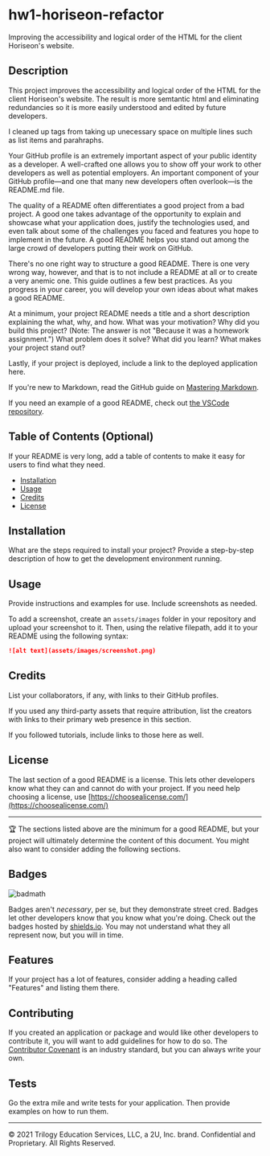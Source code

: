 # hw1-horiseon-refactor
Improving the accessibility and logical order of the HTML for the client Horiseon's website. 

## Description 

This project improves the accessibility and logical order of the HTML for the client Horiseon's website. The result is more semtantic html and eliminating redundancies so it is more easily understood and edited by future developers.

I cleaned up tags from taking up unecessary space on multiple lines such as list items and parahraphs.


Your GitHub profile is an extremely important aspect of your public identity as a developer. A well-crafted one allows you to show off your work to other developers as well as potential employers. An important component of your GitHub profile—and one that many new developers often overlook—is the README.md file.

The quality of a README often differentiates a good project from a bad project. A good one takes advantage of the opportunity to explain and showcase what your application does, justify the technologies used, and even talk about some of the challenges you faced and features you hope to implement in the future. A good README helps you stand out among the large crowd of developers putting their work on GitHub.

There's no one right way to structure a good README. There is one very wrong way, however, and that is to not include a README at all or to create a very anemic one. This guide outlines a few best practices. As you progress in your career, you will develop your own ideas about what makes a good README.

At a minimum, your project README needs a title and a short description explaining the what, why, and how. What was your motivation? Why did you build this project? (Note: The answer is not "Because it was a homework assignment.") What problem does it solve? What did you learn? What makes your project stand out? 

Lastly, if your project is deployed, include a link to the deployed application here.

If you're new to Markdown, read the GitHub guide on [Mastering Markdown](https://guides.github.com/features/mastering-markdown/).

If you need an example of a good README, check out [the VSCode repository](https://github.com/microsoft/vscode).


## Table of Contents (Optional)

If your README is very long, add a table of contents to make it easy for users to find what they need.

* [Installation](#installation)
* [Usage](#usage)
* [Credits](#credits)
* [License](#license)


## Installation

What are the steps required to install your project? Provide a step-by-step description of how to get the development environment running.


## Usage 

Provide instructions and examples for use. Include screenshots as needed. 

To add a screenshot, create an `assets/images` folder in your repository and upload your screenshot to it. Then, using the relative filepath, add it to your README using the following syntax:

```md
![alt text](assets/images/screenshot.png)
```


## Credits

List your collaborators, if any, with links to their GitHub profiles.

If you used any third-party assets that require attribution, list the creators with links to their primary web presence in this section.

If you followed tutorials, include links to those here as well.


## License

The last section of a good README is a license. This lets other developers know what they can and cannot do with your project. If you need help choosing a license, use [https://choosealicense.com/](https://choosealicense.com/)


---

🏆 The sections listed above are the minimum for a good README, but your project will ultimately determine the content of this document. You might also want to consider adding the following sections.

## Badges

![badmath](https://img.shields.io/github/languages/top/nielsenjared/badmath)

Badges aren't _necessary_, per se, but they demonstrate street cred. Badges let other developers know that you know what you're doing. Check out the badges hosted by [shields.io](https://shields.io/). You may not understand what they all represent now, but you will in time.

## Features

If your project has a lot of features, consider adding a heading called "Features" and listing them there.

## Contributing

If you created an application or package and would like other developers to contribute it, you will want to add guidelines for how to do so. The [Contributor Covenant](https://www.contributor-covenant.org/) is an industry standard, but you can always write your own.

## Tests

Go the extra mile and write tests for your application. Then provide examples on how to run them.

---

© 2021 Trilogy Education Services, LLC, a 2U, Inc. brand. Confidential and Proprietary. All Rights Reserved.